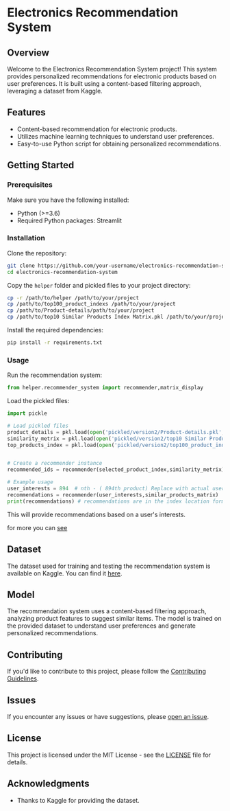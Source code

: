 
# Electronics Recommendation System

## Overview

Welcome to the Electronics Recommendation System project! This system provides personalized recommendations for electronic products based on user preferences. It is built using a content-based filtering approach, leveraging a dataset from Kaggle.

## Features

- Content-based recommendation for electronic products.
- Utilizes machine learning techniques to understand user preferences.
- Easy-to-use Python script for obtaining personalized recommendations.

## Getting Started

### Prerequisites

Make sure you have the following installed:

- Python (>=3.6)
- Required Python packages: Streamlit

### Installation

Clone the repository:

```bash
git clone https://github.com/your-username/electronics-recommendation-system.git
cd electronics-recommendation-system
```

Copy the `helper` folder and pickled files to your project directory:

```bash
cp -r /path/to/helper /path/to/your/project
cp /path/to/top100_product_indexs /path/to/your/project
cp /path/to/Product-details/path/to/your/project
cp /path/to/top10 Similar Products Index Matrix.pkl /path/to/your/project
```

Install the required dependencies:

```bash
pip install -r requirements.txt
```

### Usage

Run the recommendation system:

```python
from helper.recommender_system import recommender,matrix_display

```

Load the pickled files:

```python
import pickle

# Load pickled files
product_details = pkl.load(open('pickled/version2/Product-details.pkl','rb'))
similarity_metrix = pkl.load(open('pickled/version2/top10 Similar Products Index Matrix.pkl','rb'))
top_products_index = pkl.load(open('pickled/version2/top100_product_indexs.pkl','rb'))


# Create a recommender instance
recommended_ids = recommender(selected_product_index,similarity_metrix)

# Example usage
user_interests = 894  # nth - ( 894th product) Replace with actual user interests   
recommendations = recommender(user_interests,similar_products_matrix)
print(recommendations) # recommendations are in the index location format of those products.
```

This will provide recommendations based on a user's interests.

for more you can [see](https://www.kaggle.com/code/akeshkumarhp/amazon-electronics-product-recommender-system)
## Dataset

The dataset used for training and testing the recommendation system is available on Kaggle. You can find it [here](https://www.kaggle.com/datasets/lokeshparab/amazon-products-dataset).

## Model

The recommendation system uses a content-based filtering approach, analyzing product features to suggest similar items. The model is trained on the provided dataset to understand user preferences and generate personalized recommendations.

## Contributing

If you'd like to contribute to this project, please follow the [Contributing Guidelines](CONTRIBUTING.md).

## Issues

If you encounter any issues or have suggestions, please [open an issue](https://github.com/your-username/electronics-recommendation-system/issues).

## License

This project is licensed under the MIT License - see the [LICENSE](LICENSE) file for details.

## Acknowledgments

- Thanks to Kaggle for providing the dataset.

